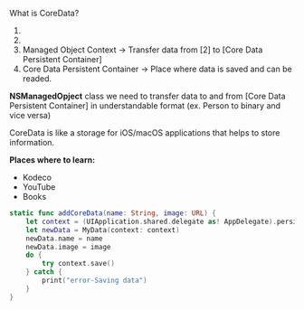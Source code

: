 What is CoreData?

1)
2)
3) Managed Object Context -> Transfer data from [2] to [Core Data Persistent Container]
4) Core Data Persistent Container -> Place where data is saved and can be readed.

**NSManagedOpject** class we need to transfer data to and from [Core Data Persistent Container] in understandable format (ex. Person to binary and vice versa)

CoreData is like a storage for iOS/macOS applications that helps to store information.

**Places where to learn:**
- Kodeco
- YouTube
- Books

```swift
static func addCoreData(name: String, image: URL) {
    let context = (UIApplication.shared.delegate as! AppDelegate).persistentContainer.viewContext
    let newData = MyData(context: context)
    newData.name = name
    newData.image = image
    do {
        try context.save()
    } catch {
        print("error-Saving data")
    }
}
```

